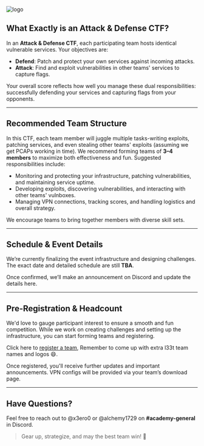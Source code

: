 ![logo](/uploads/academy-logo.png)
## What Exactly is an Attack & Defense CTF?

In an **Attack & Defense CTF**, each participating team hosts identical vulnerable services. Your objectives are:

* **Defend**: Patch and protect your own services against incoming attacks.
* **Attack**: Find and exploit vulnerabilities in other teams' services to capture flags.

Your overall score reflects how well you manage these dual responsibilities: successfully defending your services and capturing flags from your opponents.

---

## Recommended Team Structure

In this CTF, each team member will juggle multiple tasks-writing exploits, patching services, and even stealing other teams' exploits (assuming we get PCAPs working in time). We recommend forming teams of **3–4 members** to maximize both effectiveness and fun. Suggested responsibilities include:

* Monitoring and protecting your infrastructure, patching vulnerabilities, and maintaining service uptime.
* Developing exploits, discovering vulnerabilities, and interacting with other teams' vulnboxes.
* Managing VPN connections, tracking scores, and handling logistics and overall strategy.

We encourage teams to bring together members with diverse skill sets.

---

## Schedule & Event Details

We’re currently finalizing the event infrastructure and designing challenges. The exact date and detailed schedule are still **TBA**.

Once confirmed, we’ll make an announcement on Discord and update the details here.

---

## Pre-Registration & Headcount

We'd love to gauge participant interest to ensure a smooth and fun competition. While we work on creating challenges and setting up the infrastructure, you can start forming teams and registering.

Click here to [register a team](/auth/register/), Remember to come up with extra l33t team names and logos 😄.

Once registered, you'll receive further updates and important announcements. VPN configs will be provided via your team’s download page.

---

## Have Questions?

Feel free to reach out to @x3ero0 or @alchemy1729 on **#academy-general** in Discord.

> Gear up, strategize, and may the best team win! 🎉
